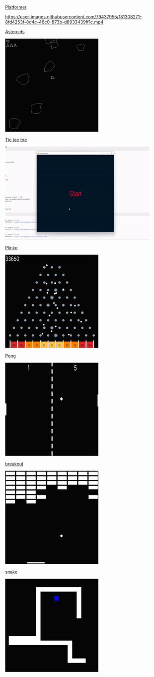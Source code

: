 

[Platformer](https://github.com/hippyclipper/games_simple/tree/main/platformer)

https://user-images.githubusercontent.com/79437955/181308271-8fd4253f-8d4c-46c0-873b-d8933439ff1c.mp4

[Asteroids](https://github.com/hippyclipper/games_simple/blob/main/asteroids/asteroidsMain.py)

<img src="./img/asteroidsPic.png" alt="Asteroids" width="300" height="300">

[Tic tac toe](https://github.com/hippyclipper/games_simple/blob/main/tiktaktoe/tictaktoe.py)

<img src="./img/tictactoecrop.gif" alt="breakout" aspect-ratio="16/9" height="300">

[Plinko](https://github.com/hippyclipper/games_simple/blob/main/plinko/plinko.py)

<img src="./img/plinko.png" alt="Plinko" width="300" height="300">

[Pong](https://github.com/hippyclipper/games_simple/blob/main/pong/pong.py)

<img src="./img/pong.png" alt="pong" width="300" height="300">

[breakout](https://github.com/hippyclipper/games_simple/blob/main/breakout/breakout.py)

<img src="./img/breakoutPic.png" alt="breakout" width="300" height="300">

[snake](https://github.com/hippyclipper/games_simple/blob/main/snake/snake.py)

<img src="./img/snake.png" alt="snake" width="300" height="300">


